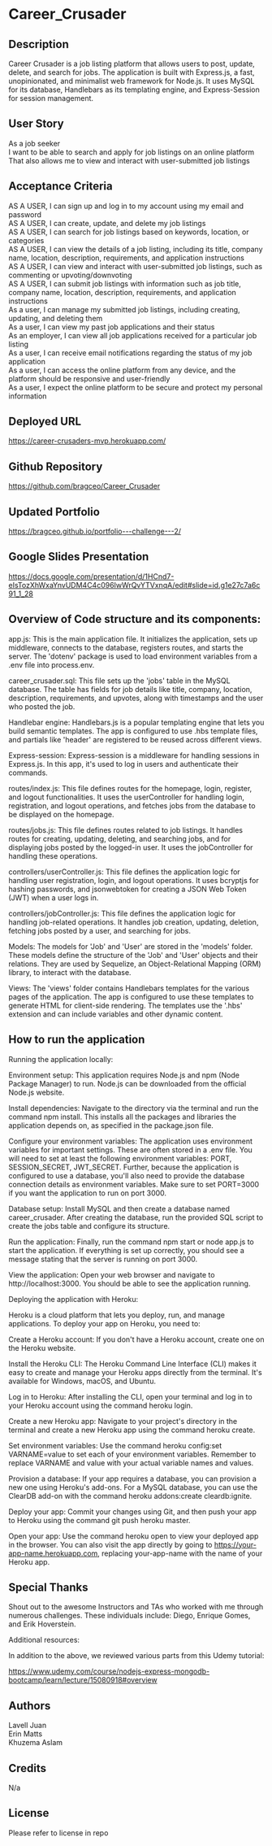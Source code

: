 # Career_Crusader

## Description 

Career Crusader is a job listing platform that allows users to post, update, delete, and search for jobs. The application is built with Express.js, a fast, unopinionated, and minimalist web framework for Node.js. It uses MySQL for its database, Handlebars as its templating engine, and Express-Session for session management. 

## User Story

As a job seeker <br>
I want to be able to search and apply for job listings on an online platform <br>
That also allows me to view and interact with user-submitted job listings <br>

## Acceptance Criteria

AS A USER, I can sign up and log in to my account using my email and password <br>
AS A USER, I can create, update, and delete my job listings <br>
AS A USER, I can search for job listings based on keywords, location, or categories <br>
AS A USER, I can view the details of a job listing, including its title, company name, location, description, requirements, and application instructions <br>
AS A USER, I can view and interact with user-submitted job listings, such as commenting or upvoting/downvoting <br>
AS A USER, I can submit job listings with information such as job title, company name, location, description, requirements, and application instructions <br>
As a user, I can manage my submitted job listings, including creating, updating, and deleting them <br>
As a user, I can view my past job applications and their status <br>
As an employer, I can view all job applications received for a particular job listing <br>
As a user, I can receive email notifications regarding the status of my job application <br>
As a user, I can access the online platform from any device, and the platform should be responsive and user-friendly <br>
As a user, I expect the online platform to be secure and protect my personal information <br>


## Deployed URL

https://career-crusaders-mvp.herokuapp.com/


## Github Repository

https://github.com/bragceo/Career_Crusader


## Updated Portfolio 

https://bragceo.github.io/portfolio---challenge---2/


## Google Slides Presentation

https://docs.google.com/presentation/d/1HCnd7-eIsTozXhWxaYnvUDM4C4c096IwWrQvYTVxnqA/edit#slide=id.g1e27c7a6c91_1_28

## Overview of Code structure and its components:


app.js: This is the main application file. It initializes the application, sets up middleware, connects to the database, registers routes, and starts the server. The 'dotenv' package is used to load environment variables from a .env file into process.env.

career_crusader.sql: This file sets up the 'jobs' table in the MySQL database. The table has fields for job details like title, company, location, description, requirements, and upvotes, along with timestamps and the user who posted the job.

Handlebar engine: Handlebars.js is a popular templating engine that lets you build semantic templates. The app is configured to use .hbs template files, and partials like 'header' are registered to be reused across different views.

Express-session: Express-session is a middleware for handling sessions in Express.js. In this app, it's used to log in users and authenticate their commands.

routes/index.js: This file defines routes for the homepage, login, register, and logout functionalities. It uses the userController for handling login, registration, and logout operations, and fetches jobs from the database to be displayed on the homepage.

routes/jobs.js: This file defines routes related to job listings. It handles routes for creating, updating, deleting, and searching jobs, and for displaying jobs posted by the logged-in user. It uses the jobController for handling these operations.

controllers/userController.js: This file defines the application logic for handling user registration, login, and logout operations. It uses bcryptjs for hashing passwords, and jsonwebtoken for creating a JSON Web Token (JWT) when a user logs in.

controllers/jobController.js: This file defines the application logic for handling job-related operations. It handles job creation, updating, deletion, fetching jobs posted by a user, and searching for jobs.

Models: The models for 'Job' and 'User' are stored in the 'models' folder. These models define the structure of the 'Job' and 'User' objects and their relations. They are used by Sequelize, an Object-Relational Mapping (ORM) library, to interact with the database.

Views: The 'views' folder contains Handlebars templates for the various pages of the application. The app is configured to use these templates to generate HTML for client-side rendering. The templates use the '.hbs' extension and can include variables and other dynamic content.
 


## How to run the application
 
Running the application locally:

Environment setup: This application requires Node.js and npm (Node Package Manager) to run. Node.js can be downloaded from the official Node.js website.

Install dependencies: Navigate to the directory via the terminal and run the command npm install. This installs all the packages and libraries the application depends on, as specified in the package.json file.

Configure your environment variables: The application uses environment variables for important settings. These are often stored in a .env file. You will need to set at least the following environment variables: PORT, SESSION_SECRET, JWT_SECRET. Further, because the application is configured to use a database, you'll also need to provide the database connection details as environment variables. Make sure to set PORT=3000 if you want the application to run on port 3000.

Database setup: Install MySQL and then create a database named career_crusader. After creating the database, run the provided SQL script to create the jobs table and configure its structure.

Run the application: Finally, run the command npm start or node app.js to start the application. If everything is set up correctly, you should see a message stating that the server is running on port 3000.

View the application: Open your web browser and navigate to http://localhost:3000. You should be able to see the application running.

Deploying the application with Heroku:

Heroku is a cloud platform that lets you deploy, run, and manage applications. To deploy your app on Heroku, you need to:

Create a Heroku account: If you don't have a Heroku account, create one on the Heroku website.

Install the Heroku CLI: The Heroku Command Line Interface (CLI) makes it easy to create and manage your Heroku apps directly from the terminal. It's available for Windows, macOS, and Ubuntu.

Log in to Heroku: After installing the CLI, open your terminal and log in to your Heroku account using the command heroku login.

Create a new Heroku app: Navigate to your project's directory in the terminal and create a new Heroku app using the command heroku create.

Set environment variables: Use the command heroku config:set VARNAME=value to set each of your environment variables. Remember to replace VARNAME and value with your actual variable names and values.

Provision a database: If your app requires a database, you can provision a new one using Heroku's add-ons. For a MySQL database, you can use the ClearDB add-on with the command heroku addons:create cleardb:ignite.

Deploy your app: Commit your changes using Git, and then push your app to Heroku using the command git push heroku master.

Open your app: Use the command heroku open to view your deployed app in the browser. You can also visit the app directly by going to https://your-app-name.herokuapp.com, replacing your-app-name with the name of your Heroku app.



## Special Thanks 

Shout out to the awesome Instructors and TAs who worked with me through numerous challenges. These individuals include: Diego, Enrique Gomes, and Erik Hoverstein. 

Additional resources:

In addition to the above, we reviewed various parts from this Udemy tutorial: 

https://www.udemy.com/course/nodejs-express-mongodb-bootcamp/learn/lecture/15080918#overview




## Authors 

Lavell Juan <br>
Erin Matts <br>
Khuzema Aslam <br>




## Credits 

N/a

## License 

Please refer to license in repo 
